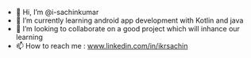 - 👋 Hi, I’m @i-sachinkumar
- 🌱 I’m currently learning android app development with Kotlin and java
- 💞️ I’m looking to collaborate on a good  project which will inhance our learning
- 📫 How to reach me : www.linkedin.com/in/ikrsachin

<!---
i-sachinkumar/i-sachinkumar is a ✨ special ✨ repository because its `README.md` (this file) appears on your GitHub profile.
You can click the Preview link to take a look at your changes.
--->
